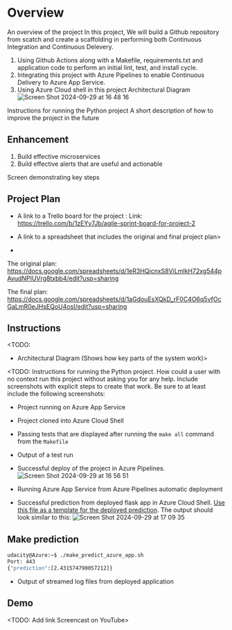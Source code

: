 # Overview
An overview of the project
In this project, We will build a Github repository from scatch and create a scaffolding in performing
both Continuous Integration and Continuous Delevery.
 1. Using Github Actions along with a Makefile, requirements.txt and application code to perform an initial lint, test, and install cycle.
 2. Integrating this project with Azure Pipelines to enable Continuous Delivery to Azure App Service.
 3. Using Azure Cloud shell in this project
Architectural Diagram
![Screen Shot 2024-09-29 at 16 48 16](https://github.com/user-attachments/assets/3edc738e-d80f-46f0-897f-ad68bfddc5af)

Instructions for running the Python project
A short description of how to improve the project in the future
## Enhancement
1. Build effective microservices
2. Build effective alerts that are useful and actionable

Screen demonstrating key steps

## Project Plan
* A link to a Trello board for the project : 
Link: https://trello.com/b/1zEYv7Jb/agile-sprint-board-for-project-2

* A link to a spreadsheet that includes the original and final project plan>
* 
The original plan: https://docs.google.com/spreadsheets/d/1eR3HQicnxS8ViLmIkH72xg544pAvudNPIUVrg8txbb4/edit?usp=sharing

The final plan: https://docs.google.com/spreadsheets/d/1aGdouEsXQkD_rF0C4O6q5vfOcGaLmR0eJHsEQoU4osI/edit?usp=sharing

## Instructions

<TODO:  
* Architectural Diagram (Shows how key parts of the system work)>

<TODO:  Instructions for running the Python project.  How could a user with no context run this project without asking you for any help.  Include screenshots with explicit steps to create that work. Be sure to at least include the following screenshots:

* Project running on Azure App Service

* Project cloned into Azure Cloud Shell

* Passing tests that are displayed after running the `make all` command from the `Makefile`

* Output of a test run

* Successful deploy of the project in Azure Pipelines.
 ![Screen Shot 2024-09-29 at 16 56 51](https://github.com/user-attachments/assets/ed0089f8-0775-45c6-a55a-63afe30d8b59)


* Running Azure App Service from Azure Pipelines automatic deployment

* Successful prediction from deployed flask app in Azure Cloud Shell.  [Use this file as a template for the deployed prediction]([(https://github.com/TuanNA163/flask-learn-udacity/blob/main/make_predict_azure_app.sh)]).
The output should look similar to this:
![Screen Shot 2024-09-29 at 17 09 35](https://github.com/user-attachments/assets/c96b7c8a-4a77-42ad-aa49-bc44665ed6dd)

## Make prediction
```bash
udacity@Azure:~$ ./make_predict_azure_app.sh
Port: 443
{"prediction":[2.431574790057212]}
```

* Output of streamed log files from deployed application

## Demo 

<TODO: Add link Screencast on YouTube>
